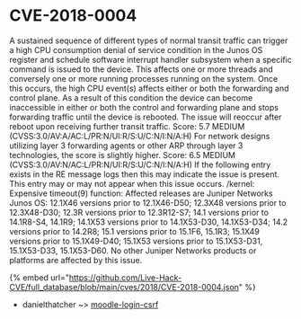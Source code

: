 # CVE-2018-0004

A sustained sequence of different types of normal transit traffic can trigger a high CPU consumption denial of service condition in the Junos OS register and schedule software interrupt handler subsystem when a specific command is issued to the device. This affects one or more threads and conversely one or more running processes running on the system. Once this occurs, the high CPU event(s) affects either or both the forwarding and control plane. As a result of this condition the device can become inaccessible in either or both the control and forwarding plane and stops forwarding traffic until the device is rebooted. The issue will reoccur after reboot upon receiving further transit traffic. Score: 5.7 MEDIUM (CVSS:3.0/AV:A/AC:L/PR:N/UI:R/S:U/C:N/I:N/A:H) For network designs utilizing layer 3 forwarding agents or other ARP through layer 3 technologies, the score is slightly higher. Score: 6.5 MEDIUM (CVSS:3.0/AV:N/AC:L/PR:N/UI:R/S:U/C:N/I:N/A:H) If the following entry exists in the RE message logs then this may indicate the issue is present. This entry may or may not appear when this issue occurs. /kernel: Expensive timeout(9) function: Affected releases are Juniper Networks Junos OS: 12.1X46 versions prior to 12.1X46-D50; 12.3X48 versions prior to 12.3X48-D30; 12.3R versions prior to 12.3R12-S7; 14.1 versions prior to 14.1R8-S4, 14.1R9; 14.1X53 versions prior to 14.1X53-D30, 14.1X53-D34; 14.2 versions prior to 14.2R8; 15.1 versions prior to 15.1F6, 15.1R3; 15.1X49 versions prior to 15.1X49-D40; 15.1X53 versions prior to 15.1X53-D31, 15.1X53-D33, 15.1X53-D60. No other Juniper Networks products or platforms are affected by this issue.

{% embed url="https://github.com/Live-Hack-CVE/full_database/blob/main/cves/2018/CVE-2018-0004.json" %}


* danielthatcher ~> [moodle-login-csrf](https://zeste.alice-snow.ru/2018/database/cve-2018-0004/moodle-login-csrf-danielthatcher)